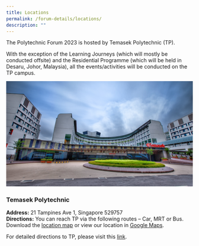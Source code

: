 ```yaml
---
title: Locations
permalink: /forum-details/locations/
description: ""
---
```

The Polytechnic Forum 2023 is hosted by Temasek Polytechnic (TP).

With the exception of the Learning Journeys (which will mostly be conducted offsite) and the Residential Programme (which will be held in Desaru, Johor, Malaysia), all the events/activities will be conducted on the TP campus.

![](/images/PF%202023/Forum%20Details/Locations/forum%20locations.png)

### Temasek Polytechnic<br>
<b>Address:</b> 21 Tampines Ave 1, Singapore 529757  
<b>Directions:</b> You can reach TP via the following routes – Car, MRT or Bus. Download the&nbsp;[location map](https://www.tp.edu.sg/content/dam/tp-web/files/about-tp/contact-us/location_map.pdf)&nbsp;or view our location in&nbsp;[Google Maps](https://www.google.com/maps?ll=1.345185,103.931812&amp;z=16&amp;t=m&amp;hl=en-GB&amp;gl=SG&amp;mapclient=embed&amp;cid=10084371634971779734).

For detailed directions to TP, please visit this [link](https://www.tp.edu.sg/about-tp/getting-to-tp.html).